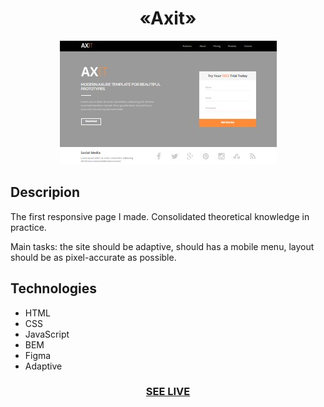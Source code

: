 <h1 align="center">«Axit»</h1>

<div align="center"><img src="/images/readme.jpg"/></div>

<h2>Descripion</h2>
The first responsive page I made. Consolidated theoretical
knowledge in practice.

Main tasks: the site should be
adaptive, should has a mobile menu, 
layout should be
as pixel-accurate as possible.

<h2>Technologies</h2>

+ HTML
+ CSS
+ JavaScript
+ BEM 
+ Figma 
+ Adaptive

<h3 align="center"><a href="https://drozdovdenys.github.io/axit/">SEE LIVE</a></h3>
